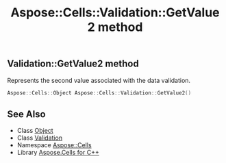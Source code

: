 ﻿---
title: Aspose::Cells::Validation::GetValue2 method
linktitle: GetValue2
second_title: Aspose.Cells for C++ API Reference
description: 'Aspose::Cells::Validation::GetValue2 method. Represents the second value associated with the data validation in C++.'
type: docs
weight: 3300
url: /cpp/aspose.cells/validation/getvalue2/
---
## Validation::GetValue2 method


Represents the second value associated with the data validation.

```cpp
Aspose::Cells::Object Aspose::Cells::Validation::GetValue2()
```

## See Also

* Class [Object](../../object/)
* Class [Validation](../)
* Namespace [Aspose::Cells](../../)
* Library [Aspose.Cells for C++](../../../)
